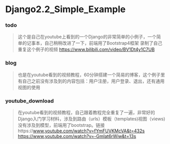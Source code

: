 # Django2.2_Simple_Example

### todo
> 这个是自己在youtube上看到的一个Django的非常简单的小例子，一个简单的记事本，自己稍稍改进了一下，前端用了Bootstrap4框架
录制了自己重复这个例子的视频 https://www.bilibili.com/video/BV1Dt4y1C7UB

### blog
> 也是在youtube看到的视频教程，60分钟搭建一个简易的博客，这个例子里有自己之前没有涉及到的内容包括：用户注册，用户登录、退出，还有通用视图的使用

### youtube_download
> 在youtube看到的视频教程，自己跟着教程完全重复了一遍，非常好的Django入门学习材料，涉及到路由（urls）模板（templates)视图（views)没有涉及到模型，前端用了bootstrap。链接https://www.youtube.com/watch?v=fYmFUVKMcVA&t=432s https://www.youtube.com/watch?v=-GmIat6rWiw&t=13s